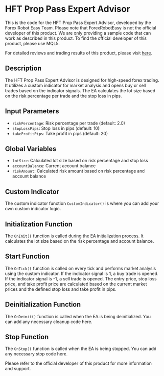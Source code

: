 # HFT Prop Pass Expert Advisor

This is the code for the HFT Prop Pass Expert Advisor, developed by the Forex Robot Easy Team. Please note that ForexRobotEasy is not the official developer of this product. We are only providing a sample code that can work as described in this product. To find the official developer of this product, please use MQL5.

For detailed reviews and trading results of this product, please visit [here](https://forexroboteasy.com/forex-robot-review/hft-prop-pass-review-high-speed-forex-trading-ea-success/).

## Description

The HFT Prop Pass Expert Advisor is designed for high-speed forex trading. It utilizes a custom indicator for market analysis and opens buy or sell trades based on the indicator signals. The EA calculates the lot size based on the risk percentage per trade and the stop loss in pips.

## Input Parameters

- `riskPercentage`: Risk percentage per trade (default: 2.0)
- `stopLossPips`: Stop loss in pips (default: 10)
- `takeProfitPips`: Take profit in pips (default: 20)

## Global Variables

- `lotSize`: Calculated lot size based on risk percentage and stop loss
- `accountBalance`: Current account balance
- `riskAmount`: Calculated risk amount based on risk percentage and account balance

## Custom Indicator

The custom indicator function `CustomIndicator()` is where you can add your own custom indicator logic.

## Initialization Function

The `OnInit()` function is called during the EA initialization process. It calculates the lot size based on the risk percentage and account balance.

## Start Function

The `OnTick()` function is called on every tick and performs market analysis using the custom indicator. If the indicator signal is 1, a buy trade is opened. If the indicator signal is -1, a sell trade is opened. The entry price, stop loss price, and take profit price are calculated based on the current market prices and the defined stop loss and take profit in pips.

## Deinitialization Function

The `OnDeinit()` function is called when the EA is being deinitialized. You can add any necessary cleanup code here.

## Stop Function

The `OnStop()` function is called when the EA is being stopped. You can add any necessary stop code here.

Please refer to the official developer of this product for more information and support.
